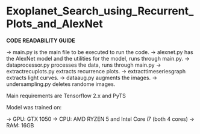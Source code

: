# Exoplanet_Search_using_Recurrent_Plots_and_AlexNet

**********CODE READABILITY GUIDE**********


-> main.py is the main file to be executed to run the code.
-> alexnet.py has the AlexNet model and the utilities for the model, runs through main.py.
-> dataprocessor.py processes the data, runs through main.py
-> extractrecuplots.py extracts recurrence plots.
-> extracttimeseriesgraph extracts light curves.
-> dataaug.py augments the images.
-> undersampling.py deletes randome images.

Main requirements are Tensorflow 2.x and PyTS

Model was trained on:

-> GPU: GTX 1050
-> CPU: AMD RYZEN 5 and Intel Core i7 (both 4 cores)
-> RAM: 16GB

